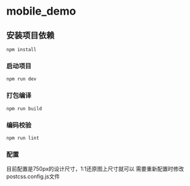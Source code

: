 # mobile_demo

## 安装项目依赖
```
npm install
```

### 启动项目
```
npm run dev
```

### 打包编译
```
npm run build
```

### 编码校验
```
npm run lint
```

### 配置
目前配置是750px的设计尺寸，1:1还原图上尺寸就可以
需要重新配置时修改 postcss.config.js文件
